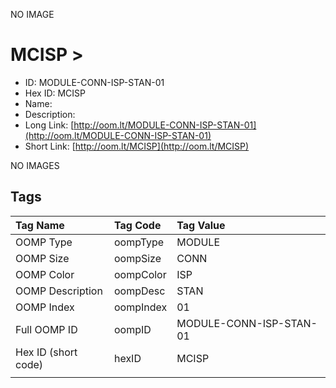 


  
NO IMAGE  
# MCISP > 

- ID: MODULE-CONN-ISP-STAN-01
- Hex ID: MCISP
- Name: 
- Description: 
- Long Link: [http://oom.lt/MODULE-CONN-ISP-STAN-01](http://oom.lt/MODULE-CONN-ISP-STAN-01)
- Short Link: [http://oom.lt/MCISP](http://oom.lt/MCISP)
  
NO IMAGES  
## Tags
  

|Tag Name|Tag Code|Tag Value|
| :--- | :--- | :--- |
|OOMP Type|oompType|MODULE|
|OOMP Size|oompSize|CONN|
|OOMP Color|oompColor|ISP|
|OOMP Description|oompDesc|STAN|
|OOMP Index|oompIndex|01|
|Full OOMP ID|oompID|MODULE-CONN-ISP-STAN-01|
|Hex ID (short code)|hexID|MCISP|
||||
